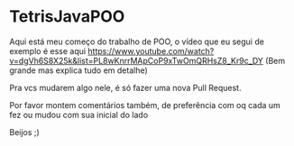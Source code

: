 # TetrisJavaPOO

Aqui está meu começo do trabalho de POO, o vídeo que eu segui de exemplo é esse aqui https://www.youtube.com/watch?v=dgVh6S8X25k&list=PL8wKnrrMApCoP9xTwOmQRHsZ8_Kr9c_DY (Bem grande mas explica tudo em detalhe)

Pra vcs mudarem algo nele, é só fazer uma nova Pull Request.

Por favor montem comentários também, de preferência com oq cada um fez ou mudou com sua inicial do lado

Beijos ;)

